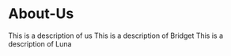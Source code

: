 # About-Us
This is a description of us
This is a description of Bridget
This is a description of Luna
